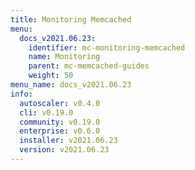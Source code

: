 ```yaml
---
title: Monitoring Memcached
menu:
  docs_v2021.06.23:
    identifier: mc-monitoring-memcached
    name: Monitoring
    parent: mc-memcached-guides
    weight: 50
menu_name: docs_v2021.06.23
info:
  autoscaler: v0.4.0
  cli: v0.19.0
  community: v0.19.0
  enterprise: v0.6.0
  installer: v2021.06.23
  version: v2021.06.23
---
```


